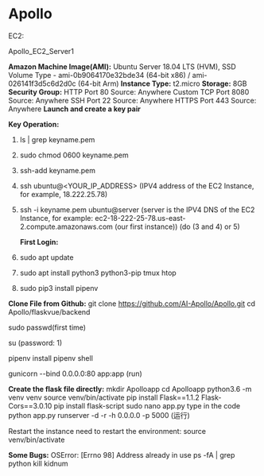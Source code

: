 # Apollo

EC2:

Apollo_EC2_Server1

**Amazon Machine Image(AMI):**
Ubuntu Server 18.04 LTS (HVM), SSD Volume Type - ami-0b9064170e32bde34 (64-bit x86) / ami-026141f3d5c6d2d0c (64-bit Arm)
**Instance Type:**
t2.micro
**Storage:**
8GB
**Security Group:**
HTTP Port 80 Source: Anywhere
Custom TCP Port 8080 Source: Anywhere
SSH Port 22 Source: Anywhere
HTTPS Port 443 Source: Anywhere
**Launch and create a key pair**

**Key Operation:**

1. ls | grep keyname.pem

2. sudo chmod 0600 keyname.pem

3. ssh-add keyname.pem

4. ssh ubuntu@<YOUR_IP_ADDRESS> (IPV4 address of the EC2 Instance, for example, 18.222.25.78)

5. ssh -i keyname.pem ubuntu@server (server is the IPV4 DNS of the EC2 Instance, for example: ec2-18-222-25-78.us-east-2.compute.amazonaws.com (our first instance))    (do (3 and 4) or 5)

   **First Login:**

6. sudo apt update

7. sudo apt install python3 python3-pip tmux htop

8. sudo pip3 install pipenv


**Clone File from Github:**
git clone https://github.com/AI-Apollo/Apollo.git
cd Apollo/flaskvue/backend

sudo passwd(first time)

su (password: 1)

pipenv install
pipenv shell

gunicorn --bind 0.0.0.0:80 app:app (run)

**Create the flask file directly:**
mkdir Apolloapp
cd Apolloapp
python3.6 -m venv venv
source venv/bin/activate
pip install Flask==1.1.2 Flask-Cors==3.0.10
pip install flask-script
sudo nano app.py
type in the code
python app.py runserver -d -r -h 0.0.0.0 -p 5000 (运行)

Restart the instance need to restart the environment:
source venv/bin/activate

**Some Bugs:**
OSError: [Errno 98] Address already in use
ps -fA | grep python
kill kidnum

